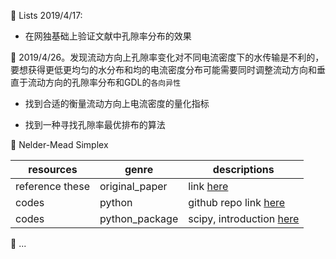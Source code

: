 :memo: Lists 2019/4/17:

* 在网独基础上验证文献中孔隙率分布的效果

:pencil: 2019/4/26。发现流动方向上孔隙率变化对不同电流密度下的水传输是不利的，要想获得更低更均匀的水分布和均的电流密度分布可能需要同时调整流动方向和垂直于流动方向的孔隙率分布和GDL的`各向异性`

* 找到合适的衡量流动方向上电流密度的量化指标

* 找到一种寻找孔隙率最优排布的算法

:pencil: Nelder-Mead Simplex

resources | genre | descriptions
------------ | ------------- | -------------
reference these | original_paper | link [here](https://pdfs.semanticscholar.org/da24/280dfcd767524fb1a1702f50f388ca0d4082.pdf) 
codes | python | github repo link [here](https://github.com/fchollet/nelder-mead/blob/master/nelder_mead.py)
codes | python_package | scipy, introduction [here](https://blog.csdn.net/zhoudi2010/article/details/54584495)

:pencil: ...

